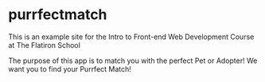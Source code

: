 # purrfectmatch
This is an example site for the Intro to Front-end Web Development Course at The Flatiron School

The purpose of this app is to match you with the perfect Pet or Adopter! We want you to find your Purrfect Match!
